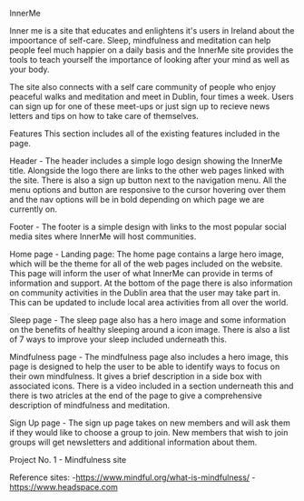 InnerMe

Inner me is a site that educates and enlightens it's users in Ireland about the impoortance of self-care. Sleep, mindfulness and meditation can help people feel much happier on a daily basis and the InnerMe site provides the tools to teach yourself the importance of looking after your mind as well as your body.

The site also connects with a self care community of people who enjoy peaceful walks and meditation and meet in Dublin, four times a week. Users can sign up for one of these meet-ups or just sign up to recieve news letters and tips on how to take care of themselves.

Features
This section includes all of the existing features included in the page.

Header - The header includes a simple logo design showing the InnerMe title. Alongside the logo there are links to the other web pages linked with the site. There is also a sign up button next to the navigation menu. All the menu options and button are responsive to the cursor hovering over them and the nav options will be in bold depending on which page we are currently on.

Footer - The footer is a simple design with links to the most popular social media sites where InnerMe will host communities.

Home page - Landing page:
The home page contains a large hero image, which will be the theme for all of the web pages included on the website. This page will inform the user of what InnerMe can provide in terms of information and support. At the bottom of the page there is also information on community activities in the Dublin area that the user may take part in. This can be updated to include local area activities from all over the world.

Sleep page - The sleep page also has a hero image and some information on the benefits of healthy sleeping around a icon image. There is also a list of 7 ways to improve your sleep included underneath this.

Mindfulness page - The mindfulness page also includes a hero image, this page is designed to help the user to be able to identify ways to focus on their own mindfulness. It gives a brief description in a side box with associated icons. There is a video included in a section underneath this and there is two atricles at the end of the page to give a comprehensive description of mindfulness and meditation.

Sign Up page - The sign up page takes on new members and will ask them if they would like to choose a group to join. New members that wish to join groups will get newsletters and additional information about them.


Project No. 1 - Mindfulness site


Reference sites:
-https://www.mindful.org/what-is-mindfulness/
-https://www.headspace.com
